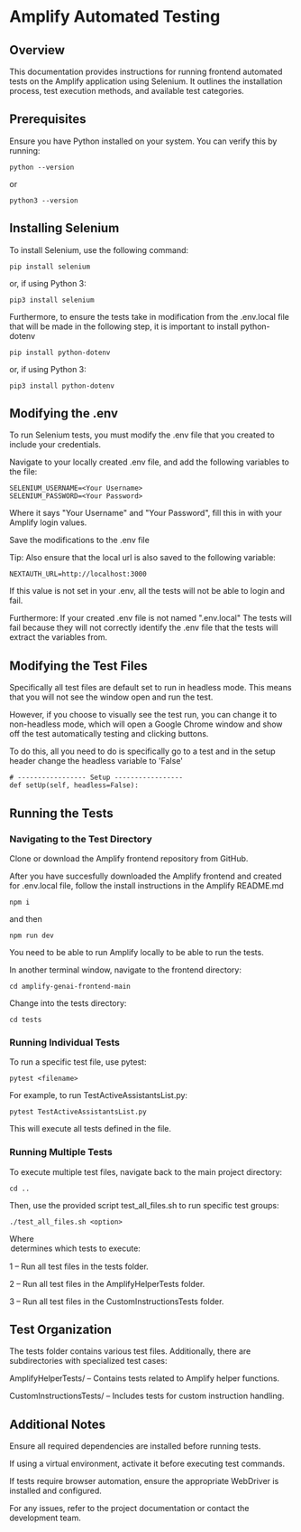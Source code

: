 # Amplify Automated Testing

## Overview

This documentation provides instructions for running frontend automated tests on the Amplify application using Selenium. It outlines the installation process, test execution methods, and available test categories.

## Prerequisites

Ensure you have Python installed on your system. You can verify this by running:

```plaintext
python --version
```

or

```plaintext
python3 --version
```

## Installing Selenium

To install Selenium, use the following command:

```plaintext
pip install selenium
```

or, if using Python 3:

```plaintext
pip3 install selenium
```

Furthermore, to ensure the tests take in modification from the .env.local file that will be made in the following
step, it is important to install python-dotenv

```plaintext
pip install python-dotenv
```

or, if using Python 3:

```plaintext
pip3 install python-dotenv
```

## Modifying the .env

To run Selenium tests, you must modify the .env file that you created to include your credentials.

Navigate to your locally created .env file, and add the following variables to the file:

```plaintext
SELENIUM_USERNAME=<Your Username>
SELENIUM_PASSWORD=<Your Password>
```

Where it says "Your Username" and "Your Password", fill this in with your Amplify login values.

Save the modifications to the .env file

Tip: Also ensure that the local url is also saved to the following variable:

```plaintext
NEXTAUTH_URL=http://localhost:3000
```

If this value is not set in your .env, all the tests will not be able to login and fail.

Furthermore: If your created .env file is not named ".env.local" The tests will fail because they will not
correctly identify the .env file that the tests will extract the variables from.

## Modifying the Test Files

Specifically all test files are default set to run in headless mode. This means that you will not see the
window open and run the test.

However, if you choose to visually see the test run, you can change it to non-headless mode, which will 
open a Google Chrome window and show off the test automatically testing and clicking buttons.

To do this, all you need to do is specifically go to a test and in the setup header change the headless variable
to 'False'

```plaintext
# ----------------- Setup -----------------
def setUp(self, headless=False):
```

## Running the Tests

### Navigating to the Test Directory

Clone or download the Amplify frontend repository from GitHub.

After you have succesfully downloaded the Amplify frontend and created for .env.local file, 
follow the install instructions in the Amplify README.md

```plaintext
npm i
```
and then

```plaintext
npm run dev
```

You need to be able to run Amplify locally to be able to run the tests.

In another terminal window, navigate to the frontend directory:

```plaintext
cd amplify-genai-frontend-main
```

Change into the tests directory:

```plaintext
cd tests
```

### Running Individual Tests

To run a specific test file, use pytest:

```plaintext
pytest <filename>
```

For example, to run TestActiveAssistantsList.py:

```plaintext
pytest TestActiveAssistantsList.py
```

This will execute all tests defined in the file.

### Running Multiple Tests

To execute multiple test files, navigate back to the main project directory:

```plaintext
cd ..
```

Then, use the provided script test_all_files.sh to run specific test groups:

```plaintext
./test_all_files.sh <option>
```

Where <option> determines which tests to execute:

1 – Run all test files in the tests folder.

2 – Run all test files in the AmplifyHelperTests folder.

3 – Run all test files in the CustomInstructionsTests folder.

## Test Organization

The tests folder contains various test files. Additionally, there are subdirectories with specialized test cases:

AmplifyHelperTests/ – Contains tests related to Amplify helper functions.

CustomInstructionsTests/ – Includes tests for custom instruction handling.

## Additional Notes

Ensure all required dependencies are installed before running tests.

If using a virtual environment, activate it before executing test commands.

If tests require browser automation, ensure the appropriate WebDriver is installed and configured.

For any issues, refer to the project documentation or contact the development team.

